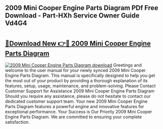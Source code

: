 ## 2009 Mini Cooper Engine Parts Diagram PDf Free Download - Part-HXh Service Owner Guide Vd4G4

# <h2><a href="http://dfs8b5.blite.top/?on=2009+Mini+Cooper+Engine+Parts+Diagram">🔗Download New 👉🔴 2009 Mini Cooper Engine Parts Diagram</a></h2>

[![2009 Mini Cooper Engine Parts Diagram download](https://i.imgur.com/lujVjoI.png)](http://dfs8b5.blite.top/?on=2009+Mini+Cooper+Engine+Parts+Diagram)
Greetings and welcome to the user manual for your newly synced 2009 Mini Cooper Engine Parts Diagram. This manual is specifically designed to help you get the most out of your product by providing a thorough explanation of its features, setup, usage, maintenance, and problem-solving. Please Contact Customer Support for Assistance 2009 Mini Cooper Engine Parts Diagram Should you require any assistance, please do not hesitate to contact our dedicated customer support team. Your new 2009 Mini Cooper Engine Parts Diagram features a powerful engine and innovative features for exceptional performance. Your Success is Our Priority 2009 Mini Cooper Engine Parts Diagram. We are committed to ensuring your complete satisfaction.
